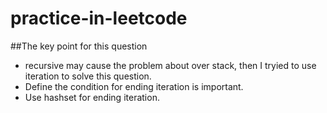 # practice-in-leetcode
##The key point for this question
* recursive may cause the problem about over stack, then I tryied to use iteration to solve this question.
* Define the condition for ending iteration is important.
* Use hashset for ending iteration.
